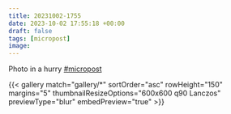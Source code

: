 ```yaml
---
title: 20231002-1755
date: 2023-10-02 17:55:18 +00:00
draft: false
tags: [micropost]
image:
---
```


<p>Photo in a hurry <a href="https://mastodon.bofhers.es/tags/micropost" class="mention hashtag" rel="tag">#<span>micropost</span></a></p>


{{< gallery match="gallery/*" sortOrder="asc" 
                rowHeight="150" margins="5" thumbnailResizeOptions="600x600 q90 Lanczos"
                previewType="blur" embedPreview="true" >}}
